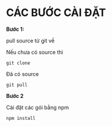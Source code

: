 CÁC BƯỚC CÀI ĐẶT
================

**Bước 1:**

pull source từ git về

Nếu chưa có source thì

    git clone

Đã có source

    git pull

**Bước 2**

Cài đặt các gói bằng npm

    npm install

